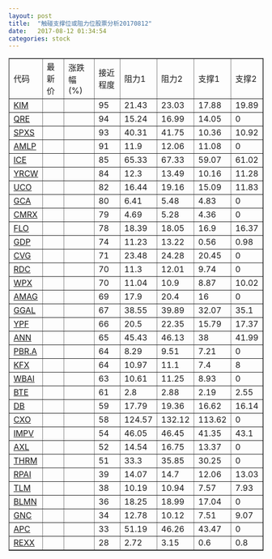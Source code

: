 ```yaml
---
layout: post
title:  "触碰支撑位或阻力位股票分析20170812"
date:   2017-08-12 01:34:54
categories: stock
---
```

<script type="text/javascript">
var stockList = []
stockList.push('gb_kim');
stockList.push('gb_qre');
stockList.push('gb_spxs');
stockList.push('gb_amlp');
stockList.push('gb_ice');
stockList.push('gb_yrcw');
stockList.push('gb_uco');
stockList.push('gb_gca');
stockList.push('gb_cmrx');
stockList.push('gb_flo');
stockList.push('gb_gdp');
stockList.push('gb_cvg');
stockList.push('gb_rdc');
stockList.push('gb_wpx');
stockList.push('gb_amag');
stockList.push('gb_ggal');
stockList.push('gb_ypf');
stockList.push('gb_ann');
stockList.push('gb_pbr.a');
stockList.push('gb_kfx');
stockList.push('gb_wbai');
stockList.push('gb_bte');
stockList.push('gb_db');
stockList.push('gb_cxo');
stockList.push('gb_impv');
stockList.push('gb_axl');
stockList.push('gb_thrm');
stockList.push('gb_rpai');
stockList.push('gb_tlm');
stockList.push('gb_blmn');
stockList.push('gb_gnc');
stockList.push('gb_apc');
stockList.push('gb_rexx');
</script>
<table border="1">
 <tr>
 <td>代码</td>
 <td>最新价</td>
 <td>涨跌幅(%)</td>
 <td>接近程度</td>
 <td>阻力1</td>
 <td>阻力2</td>
 <td>支撑1</td>
 <td>支撑2</td>
</tr>
  <tr id="kim" class="green">
  <td><a href="http://stock.finance.sina.com.cn/usstock/quotes/KIM.html" target="_blank">KIM</a></td><td></td><td></td><td>95</td><td>21.43</td><td>23.03</td><td>17.88</td><td>19.89</td></tr>
  <tr id="qre" class="red">
  <td><a href="http://stock.finance.sina.com.cn/usstock/quotes/QRE.html" target="_blank">QRE</a></td><td></td><td></td><td>94</td><td>15.24</td><td>16.99</td><td>14.05</td><td>0</td></tr>
  <tr id="spxs" class="red">
  <td><a href="http://stock.finance.sina.com.cn/usstock/quotes/SPXS.html" target="_blank">SPXS</a></td><td></td><td></td><td>93</td><td>40.31</td><td>41.75</td><td>10.36</td><td>10.92</td></tr>
  <tr id="amlp" class="green">
  <td><a href="http://stock.finance.sina.com.cn/usstock/quotes/AMLP.html" target="_blank">AMLP</a></td><td></td><td></td><td>91</td><td>11.9</td><td>12.06</td><td>11.08</td><td>0</td></tr>
  <tr id="ice" class="red">
  <td><a href="http://stock.finance.sina.com.cn/usstock/quotes/ICE.html" target="_blank">ICE</a></td><td></td><td></td><td>85</td><td>65.33</td><td>67.33</td><td>59.07</td><td>61.02</td></tr>
  <tr id="yrcw" class="red">
  <td><a href="http://stock.finance.sina.com.cn/usstock/quotes/YRCW.html" target="_blank">YRCW</a></td><td></td><td></td><td>84</td><td>12.3</td><td>13.49</td><td>10.16</td><td>11.28</td></tr>
  <tr id="uco" class="red">
  <td><a href="http://stock.finance.sina.com.cn/usstock/quotes/UCO.html" target="_blank">UCO</a></td><td></td><td></td><td>82</td><td>16.44</td><td>19.16</td><td>15.09</td><td>11.83</td></tr>
  <tr id="gca" class="green">
  <td><a href="http://stock.finance.sina.com.cn/usstock/quotes/GCA.html" target="_blank">GCA</a></td><td></td><td></td><td>80</td><td>6.41</td><td>5.48</td><td>4.83</td><td>0</td></tr>
  <tr id="cmrx" class="red">
  <td><a href="http://stock.finance.sina.com.cn/usstock/quotes/CMRX.html" target="_blank">CMRX</a></td><td></td><td></td><td>79</td><td>4.69</td><td>5.28</td><td>4.36</td><td>0</td></tr>
  <tr id="flo" class="red">
  <td><a href="http://stock.finance.sina.com.cn/usstock/quotes/FLO.html" target="_blank">FLO</a></td><td></td><td></td><td>78</td><td>18.39</td><td>18.05</td><td>16.9</td><td>16.37</td></tr>
  <tr id="gdp" class="red">
  <td><a href="http://stock.finance.sina.com.cn/usstock/quotes/GDP.html" target="_blank">GDP</a></td><td></td><td></td><td>74</td><td>11.23</td><td>13.22</td><td>0.56</td><td>0.98</td></tr>
  <tr id="cvg" class="green">
  <td><a href="http://stock.finance.sina.com.cn/usstock/quotes/CVG.html" target="_blank">CVG</a></td><td></td><td></td><td>71</td><td>23.48</td><td>24.28</td><td>20.45</td><td>0</td></tr>
  <tr id="rdc" class="green">
  <td><a href="http://stock.finance.sina.com.cn/usstock/quotes/RDC.html" target="_blank">RDC</a></td><td></td><td></td><td>70</td><td>11.3</td><td>12.01</td><td>9.74</td><td>0</td></tr>
  <tr id="wpx" class="green">
  <td><a href="http://stock.finance.sina.com.cn/usstock/quotes/WPX.html" target="_blank">WPX</a></td><td></td><td></td><td>70</td><td>11.04</td><td>10.9</td><td>8.87</td><td>10.02</td></tr>
  <tr id="amag" class="green">
  <td><a href="http://stock.finance.sina.com.cn/usstock/quotes/AMAG.html" target="_blank">AMAG</a></td><td></td><td></td><td>69</td><td>17.9</td><td>20.4</td><td>16</td><td>0</td></tr>
  <tr id="ggal" class="red">
  <td><a href="http://stock.finance.sina.com.cn/usstock/quotes/GGAL.html" target="_blank">GGAL</a></td><td></td><td></td><td>67</td><td>38.55</td><td>39.89</td><td>32.07</td><td>35.1</td></tr>
  <tr id="ypf" class="red">
  <td><a href="http://stock.finance.sina.com.cn/usstock/quotes/YPF.html" target="_blank">YPF</a></td><td></td><td></td><td>66</td><td>20.5</td><td>22.35</td><td>15.79</td><td>17.37</td></tr>
  <tr id="ann" class="red">
  <td><a href="http://stock.finance.sina.com.cn/usstock/quotes/ANN.html" target="_blank">ANN</a></td><td></td><td></td><td>65</td><td>45.43</td><td>46.13</td><td>38</td><td>41.99</td></tr>
  <tr id="pbr.a" class="red">
  <td><a href="http://stock.finance.sina.com.cn/usstock/quotes/PBR.A.html" target="_blank">PBR.A</a></td><td></td><td></td><td>64</td><td>8.29</td><td>9.51</td><td>7.21</td><td>0</td></tr>
  <tr id="kfx" class="green">
  <td><a href="http://stock.finance.sina.com.cn/usstock/quotes/KFX.html" target="_blank">KFX</a></td><td></td><td></td><td>64</td><td>10.97</td><td>11.1</td><td>7.4</td><td>8</td></tr>
  <tr id="wbai" class="red">
  <td><a href="http://stock.finance.sina.com.cn/usstock/quotes/WBAI.html" target="_blank">WBAI</a></td><td></td><td></td><td>63</td><td>10.61</td><td>11.25</td><td>8.93</td><td>0</td></tr>
  <tr id="bte" class="green">
  <td><a href="http://stock.finance.sina.com.cn/usstock/quotes/BTE.html" target="_blank">BTE</a></td><td></td><td></td><td>61</td><td>2.8</td><td>2.88</td><td>2.19</td><td>2.55</td></tr>
  <tr id="db" class="green">
  <td><a href="http://stock.finance.sina.com.cn/usstock/quotes/DB.html" target="_blank">DB</a></td><td></td><td></td><td>59</td><td>17.79</td><td>19.36</td><td>16.62</td><td>16.14</td></tr>
  <tr id="cxo" class="green">
  <td><a href="http://stock.finance.sina.com.cn/usstock/quotes/CXO.html" target="_blank">CXO</a></td><td></td><td></td><td>58</td><td>124.57</td><td>132.12</td><td>113.62</td><td>0</td></tr>
  <tr id="impv" class="green">
  <td><a href="http://stock.finance.sina.com.cn/usstock/quotes/IMPV.html" target="_blank">IMPV</a></td><td></td><td></td><td>54</td><td>46.05</td><td>46.45</td><td>41.35</td><td>43.1</td></tr>
  <tr id="axl" class="red">
  <td><a href="http://stock.finance.sina.com.cn/usstock/quotes/AXL.html" target="_blank">AXL</a></td><td></td><td></td><td>52</td><td>14.54</td><td>16.75</td><td>13.37</td><td>0</td></tr>
  <tr id="thrm" class="green">
  <td><a href="http://stock.finance.sina.com.cn/usstock/quotes/THRM.html" target="_blank">THRM</a></td><td></td><td></td><td>51</td><td>33.3</td><td>35.85</td><td>30.25</td><td>0</td></tr>
  <tr id="rpai" class="green">
  <td><a href="http://stock.finance.sina.com.cn/usstock/quotes/RPAI.html" target="_blank">RPAI</a></td><td></td><td></td><td>39</td><td>14.07</td><td>14.7</td><td>12.06</td><td>13.03</td></tr>
  <tr id="tlm" class="green">
  <td><a href="http://stock.finance.sina.com.cn/usstock/quotes/TLM.html" target="_blank">TLM</a></td><td></td><td></td><td>38</td><td>10.19</td><td>10.94</td><td>7.57</td><td>7.93</td></tr>
  <tr id="blmn" class="green">
  <td><a href="http://stock.finance.sina.com.cn/usstock/quotes/BLMN.html" target="_blank">BLMN</a></td><td></td><td></td><td>36</td><td>18.25</td><td>18.99</td><td>17.04</td><td>0</td></tr>
  <tr id="gnc" class="green">
  <td><a href="http://stock.finance.sina.com.cn/usstock/quotes/GNC.html" target="_blank">GNC</a></td><td></td><td></td><td>34</td><td>12.78</td><td>10.12</td><td>7.51</td><td>9.07</td></tr>
  <tr id="apc" class="green">
  <td><a href="http://stock.finance.sina.com.cn/usstock/quotes/APC.html" target="_blank">APC</a></td><td></td><td></td><td>33</td><td>51.19</td><td>46.26</td><td>43.47</td><td>0</td></tr>
  <tr id="rexx" class="red">
  <td><a href="http://stock.finance.sina.com.cn/usstock/quotes/REXX.html" target="_blank">REXX</a></td><td></td><td></td><td>28</td><td>2.72</td><td>3.15</td><td>0.6</td><td>0.8</td></tr>
</table>
